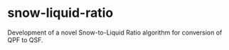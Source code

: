 # snow-liquid-ratio
Development of a novel Snow-to-Liquid Ratio algorithm for conversion of QPF to QSF.

